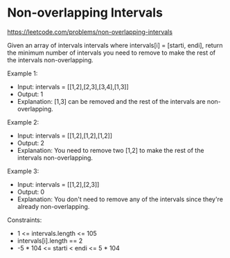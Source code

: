 # Non-overlapping Intervals
https://leetcode.com/problems/non-overlapping-intervals


Given an array of intervals intervals where intervals[i] = [starti, endi], return the minimum number of intervals you need to remove to make the rest of the intervals non-overlapping.

 
Example 1:
* Input: intervals = [[1,2],[2,3],[3,4],[1,3]]
* Output: 1
* Explanation: [1,3] can be removed and the rest of the intervals are non-overlapping.


Example 2:
* Input: intervals = [[1,2],[1,2],[1,2]]
* Output: 2
* Explanation: You need to remove two [1,2] to make the rest of the intervals non-overlapping.


Example 3:
* Input: intervals = [[1,2],[2,3]]
* Output: 0
* Explanation: You don't need to remove any of the intervals since they're already non-overlapping.
 

Constraints:
* 1 <= intervals.length <= 105
* intervals[i].length == 2
* -5 * 104 <= starti < endi <= 5 * 104
